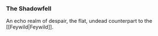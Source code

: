 ### The Shadowfell

An echo realm of despair, the flat, undead counterpart to the [[Feywild|Feywild]]. 

